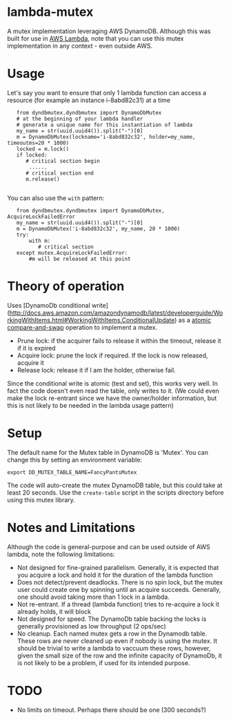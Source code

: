 # lambda-mutex
A mutex implementation  leveraging AWS DynamoDB.
Although this was built for use in  [AWS Lambda](https://aws.amazon.com/lambda), note that you can use this mutex implementation in any context - even outside AWS.

# Usage
Let's say you want to ensure that only 1 lambda function can access a resource (for example an instance i-8abd82c31) at a time

```
   from dyndbmutex.dyndbmutex import DynamoDbMutex
   # at the beginning of your lambda handler
   # generate a unique name for this instantiation of lambda
   my_name = str(uuid.uuid4()).split("-")[0]
   m = DynamoDbMutex(lockname='i-8abd832c32', holder=my_name, timeoutms=20 * 1000)
   locked = m.lock()
   if locked:
      # critical section begin
       ......
      # critical section end
      m.release()


```

You can also use the `with` pattern:

```
   from dyndbmutex.dyndbmutex import DynamoDbMutex, AcquireLockFailedError
   my_name = str(uuid.uuid4()).split("-")[0]
   m = DynamoDbMutex('i-8abd832c32', my_name, 20 * 1000)
   try:
       with m:
          # critical section
   except mutex.AcquireLockFailedError:
       #m will be released at this point

```

# Theory of operation
Uses [DynamoDb conditional write] (http://docs.aws.amazon.com/amazondynamodb/latest/developerguide/WorkingWithItems.html#WorkingWithItems.ConditionalUpdate) as a [atomic compare-and-swap](https://en.wikipedia.org/wiki/Compare-and-swap) operation to implement a mutex.

  * Prune lock: if the acquirer fails to release it within the timeout, release it if it is expired
  * Acquire lock: prune the lock if required. If the lock is now released, acquire it
  * Release lock: release it if I am the holder, otherwise fail.

Since the conditional write is atomic (test and set), this works very well. In fact the code doesn't even read the table, only writes to it.
(We could even make the lock re-entrant since we have the owner/holder information, but this is not likely to be needed in the lambda usage pattern)

# Setup
The default name for the Mutex table in DynamoDB is 'Mutex'. You can change this by setting an environment variable:

```
export DD_MUTEX_TABLE_NAME=FancyPantsMutex
```

The code will auto-create the mutex DynamoDB table, but this could take at least 20 seconds. Use the `create-table` script in the scripts directory before using this mutex library.


# Notes and Limitations
Although the code is general-purpose and can be used outside of AWS lambda, note the following limitations:

* Not designed for fine-grained parallelism. Generally, it is expected that you acquire a lock and hold it for the duration of the lambda function
* Does not detect/prevent deadlocks. There is no spin lock, but the mutex user could create one by spinning until an acquire succeeds. Generally, one should avoid taking more than 1 lock in a lambda.
* Not re-entrant. If a thread (lambda function) tries to re-acquire a lock it already holds, it will block
* Not designed for speed. The DynamoDb table backing the locks is generally provisioned as low throughput (2 ops/sec)
* No cleanup. Each named mutex gets a row in the Dynamodb table. These rows are never cleaned up even if nobody is using the mutex. It should be trivial to write a lambda to vaccuum these rows, however, given the small size of the row and the infinite capacity of DynamoDb, it is not likely to be a problem, if used for its intended purpose.


# TODO
* No limits on timeout. Perhaps there should be one (300 seconds?)
